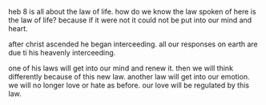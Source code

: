 heb 8 is all about the law of life. how do we know the law spoken of here is
the law of life? because if it were not it could not be put into our mind and heart.

after christ ascended he began interceeding. all our responses on earth are due ti his heavenly interceeding.

one of his laws will get into our mind and renew it. then we will think differently because of this new law. another law will get into our emotion. we will no longer love or hate as before. our love will be regulated by this law.
